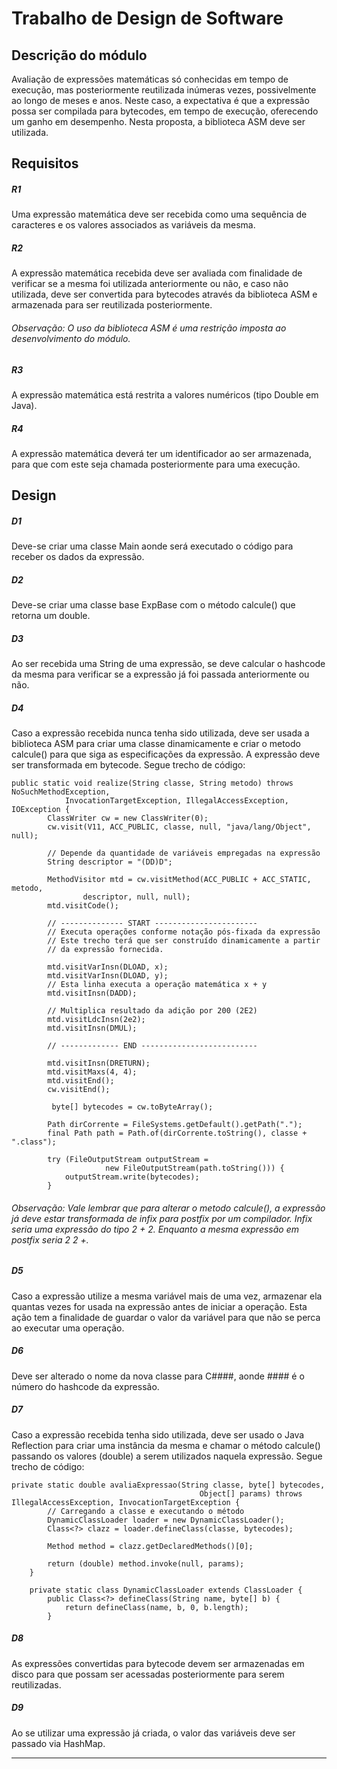 <h1>Trabalho de Design de Software</h1>

<h2>Descrição do módulo</h2> Avaliação de expressões matemáticas só conhecidas em tempo de execução, mas posteriormente reutilizada inúmeras vezes, possivelmente ao longo de meses e anos. Neste caso, a expectativa é que a expressão possa ser compilada para bytecodes, em tempo de execução, oferecendo um ganho em desempenho. Nesta proposta, a biblioteca ASM deve ser utilizada.

<h2>Requisitos</h2>
<h5>R1</h5> Uma expressão matemática deve ser recebida como uma sequência de caracteres e os valores associados as variáveis da mesma.
<h5>R2</h5> A expressão matemática recebida deve ser avaliada com finalidade de verificar se a mesma foi utilizada anteriormente ou não, e caso não utilizada, deve ser convertida para bytecodes através da biblioteca ASM e armazenada para ser reutilizada posteriormente.
<h6>Observação: O uso da biblioteca ASM é uma restrição imposta ao desenvolvimento do módulo.</h6>
<h5>R3</h5> A expressão matemática está restrita a valores numéricos (tipo Double em Java).
<h5>R4</h5> A expressão matemática deverá ter um identificador ao ser armazenada, para que com este seja chamada posteriormente para uma execução.

<h2>Design</h2>
<h5>D1</h5> Deve-se criar uma classe Main aonde será executado o código para receber os dados da expressão.
<h5>D2</h5> Deve-se criar uma classe base ExpBase com o método calcule() que retorna um double.
<h5>D3</h5> Ao ser recebida uma String de uma expressão, se deve calcular o hashcode da mesma para verificar se a expressão já foi passada anteriormente ou não.
<h5>D4</h5> Caso a expressão recebida nunca tenha sido utilizada, deve ser usada a biblioteca ASM para criar uma classe dinamicamente e criar o metodo calcule() para que siga as especificações da expressão. A expressão deve ser transformada em bytecode. Segue trecho de código:

```
public static void realize(String classe, String metodo) throws NoSuchMethodException,
            InvocationTargetException, IllegalAccessException, IOException {
        ClassWriter cw = new ClassWriter(0);
        cw.visit(V11, ACC_PUBLIC, classe, null, "java/lang/Object", null);

        // Depende da quantidade de variáveis empregadas na expressão
        String descriptor = "(DD)D";

        MethodVisitor mtd = cw.visitMethod(ACC_PUBLIC + ACC_STATIC, metodo,
                descriptor, null, null);
        mtd.visitCode();

        // -------------- START -----------------------
        // Executa operações conforme notação pós-fixada da expressão
        // Este trecho terá que ser construído dinamicamente a partir
        // da expressão fornecida.

        mtd.visitVarInsn(DLOAD, x);
        mtd.visitVarInsn(DLOAD, y);
        // Esta linha executa a operação matemática x + y
        mtd.visitInsn(DADD);

        // Multiplica resultado da adição por 200 (2E2)
        mtd.visitLdcInsn(2e2);
        mtd.visitInsn(DMUL);

        // ------------- END --------------------------

        mtd.visitInsn(DRETURN);
        mtd.visitMaxs(4, 4);
        mtd.visitEnd();
        cw.visitEnd();

         byte[] bytecodes = cw.toByteArray();

        Path dirCorrente = FileSystems.getDefault().getPath(".");
        final Path path = Path.of(dirCorrente.toString(), classe + ".class");

        try (FileOutputStream outputStream =
                     new FileOutputStream(path.toString())) {
            outputStream.write(bytecodes);
        }
```

<h6>Observação: Vale lembrar que para alterar o metodo calcule(), a expressão já deve estar transformada de infix para postfix por um compilador. Infix seria uma expressão do tipo 2 + 2. Enquanto a mesma expressão em postfix seria 2 2 +.</h6> 

<h5>D5</h5> Caso a expressão utilize a mesma variável mais de uma vez, armazenar ela quantas vezes for usada na expressão antes de iniciar a operação. Esta ação tem a finalidade de guardar o valor da variável para que não se perca ao executar uma operação.
<h5>D6</h5> Deve ser alterado o nome da nova classe para C####, aonde #### é o número do hashcode da expressão.
<h5>D7</h5> Caso a expressão recebida tenha sido utilizada, deve ser usado o Java Reflection para criar uma instância da mesma e chamar o método calcule() passando os valores (double) a serem utilizados naquela expressão. Segue trecho de código:

```
private static double avaliaExpressao(String classe, byte[] bytecodes,
                                          Object[] params) throws IllegalAccessException, InvocationTargetException {
        // Carregando a classe e executando o método
        DynamicClassLoader loader = new DynamicClassLoader();
        Class<?> clazz = loader.defineClass(classe, bytecodes);

        Method method = clazz.getDeclaredMethods()[0];

        return (double) method.invoke(null, params);
    }

    private static class DynamicClassLoader extends ClassLoader {
        public Class<?> defineClass(String name, byte[] b) {
            return defineClass(name, b, 0, b.length);
        }
```

<h5>D8</h5> As expressões convertidas para bytecode devem ser armazenadas em disco para que possam ser acessadas posteriormente para serem reutilizadas.
<h5>D9</h5> Ao se utilizar uma expressão já criada, o valor das variáveis deve ser passado via HashMap.

-------------------------------------------------------------------------------------------------------